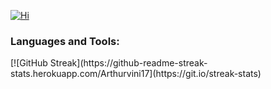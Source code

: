 [![Hi](https://www.google.com/url?sa=i&url=https%3A%2F%2Ftwitter.com%2FCloverPortal%2Fstatus%2F1377720687910076427&psig=AOvVaw0UXePBQBKYNVGc7cvJWyDR&ust=1687491892208000&source=images&cd=vfe&ved=0CBEQjRxqFwoTCKi7j7H71f8CFQAAAAAdAAAAABAS)](https://github.com/Arthurvini17)

<h3 align="left">Languages and Tools:</h3>

<p align="left"> <a href="https://www.cprogramming.com/" target="_blank">  </a> </p>
[![GitHub Streak](https://github-readme-streak-stats.herokuapp.com/Arthurvini17](https://git.io/streak-stats)

<!--
**Arthurvini17/Arthurvini17** is a ✨ _special_ ✨ repository because its `README.md` (this file) appears on your GitHub profile.

Here are some ideas to get you started:

- 🔭 I’m currently working on ...
- 🌱 I’m currently learning ...
- 👯 I’m looking to collaborate on ...
- 🤔 I’m looking for help with ...
- 💬 Ask me about ...
- 📫 How to reach me: ...
- 😄 Pronouns: ...
- ⚡ Fun fact: ...
-->
